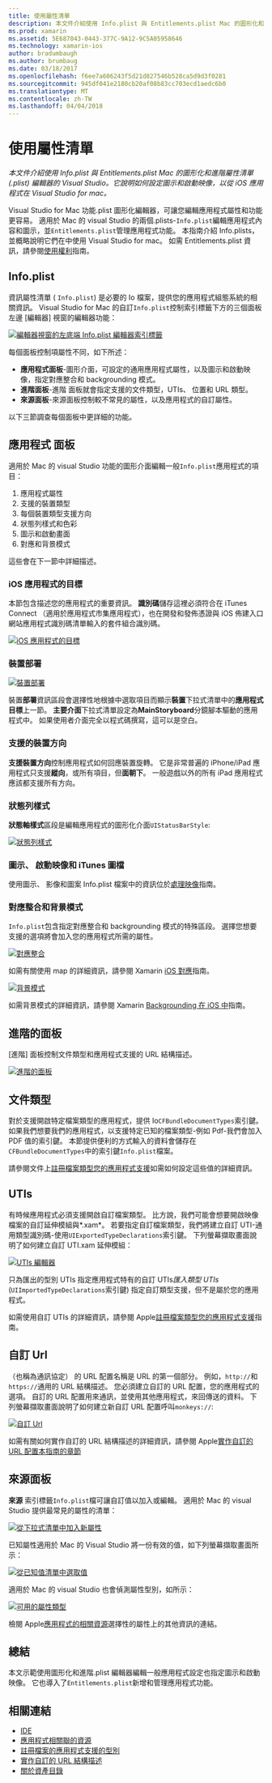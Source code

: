 ```yaml
---
title: 使用屬性清單
description: 本文件介紹使用 Info.plist 與 Entitlements.plist Mac 的圖形化和進階屬性清單 (.plist) 編輯器的 Visual Studio。 它說明如何設定圖示和啟動映像，以從 iOS 應用程式在 Visual Studio for mac。
ms.prod: xamarin
ms.assetid: 5E687043-0443-377C-9A12-9C5A05958646
ms.technology: xamarin-ios
author: bradumbaugh
ms.author: brumbaug
ms.date: 03/18/2017
ms.openlocfilehash: f6ee7a606243f5d21d827546b528ca5d9d3f0281
ms.sourcegitcommit: 945df041e2180cb20af08b83cc703ecd1aedc6b0
ms.translationtype: MT
ms.contentlocale: zh-TW
ms.lasthandoff: 04/04/2018
---
```

# <a name="working-with-property-lists"></a>使用屬性清單

_本文件介紹使用 Info.plist 與 Entitlements.plist Mac 的圖形化和進階屬性清單 (.plist) 編輯器的 Visual Studio。它說明如何設定圖示和啟動映像，以從 iOS 應用程式在 Visual Studio for mac。_

Visual Studio for Mac 功能.plist 圖形化編輯器，可讓您編輯應用程式屬性和功能更容易。 適用於 Mac 的 visual Studio 的兩個.plists-`Info.plist`編輯應用程式內容和圖示，並`Entitlements.plist`管理應用程式功能。 本指南介紹 Info.plists，並概略說明它們在中使用 Visual Studio for mac。 如需 Entitlements.plist 資訊，請參閱[使用權利](~/ios/deploy-test/provisioning/entitlements.md)指南。

## <a name="infoplist"></a>Info.plist

資訊屬性清單 ( `Info.plist`) 是必要的 Io 檔案，提供您的應用程式組態系統的相關資訊。 Visual Studio for Mac 的自訂`Info.plist`控制索引標籤下方的三個面板左邊 [編輯器] 視窗的編輯器功能：

 [![](property-lists-images/tabs.png "編輯器視窗的左底端 Info.plist 編輯器索引標籤")](property-lists-images/tabs.png#lightbox)

每個面板控制項屬性不同，如下所述：

-  **應用程式面板**-圖形介面，可設定的通用應用程式屬性，以及圖示和啟動映像，指定對應整合和 backgrounding 模式。
-  **進階面板**-進階 面板就會指定支援的文件類型，UTIs、 位置和 URL 類型。
-  **來源面板**-來源面板控制較不常見的屬性，以及應用程式的自訂屬性。


以下三節調查每個面板中更詳細的功能。

## <a name="application-panel"></a>應用程式 面板

適用於 Mac 的 visual Studio 功能的圖形介面編輯一般`Info.plist`應用程式的項目：

1.  應用程式屬性
1.  支援的裝置類型
1.  每個裝置類型支援方向
1.  狀態列樣式和色彩
1.  圖示和啟動畫面
1.  對應和背景模式


這些會在下一節中詳細描述。

 <a name="iOS_Application_Target" />


### <a name="ios-application-target"></a>iOS 應用程式的目標

本節包含描述您的應用程式的重要資訊。
**識別碼**儲存這裡必須符合在 iTunes Connect （適用於應用程式市集應用程式），也在開發和發佈憑證與 iOS 佈建入口網站應用程式識別碼清單輸入的套件組合識別碼。

 [![](property-lists-images/image24.png "iOS 應用程式的目標")](property-lists-images/image24.png#lightbox)

### <a name="device-deployment"></a>裝置部署

 [![](property-lists-images/deployment.png "裝置部署")](property-lists-images/deployment.png#lightbox)

裝置**部署**資訊區段會選擇性地根據中選取項目而顯示**裝置**下拉式清單中的**應用程式目標**上一節。 **主要介面**下拉式清單設定為**MainStoryboard**分鏡腳本驅動的應用程式中。 如果使用者介面完全以程式碼撰寫，這可以是空白。

### <a name="supported-device-orientations"></a>支援的裝置方向

 **支援裝置方向**控制應用程式如何回應裝置旋轉。 它是非常普遍的 iPhone/iPad 應用程式只支援**縱向**，或所有項目，但**面朝下**。 一般遊戲以外的所有 iPad 應用程式應該都支援所有方向。

### <a name="status-bar-styles"></a>狀態列樣式

**狀態軸樣式**區段是編輯應用程式的圖形化介面`UIStatusBarStyle`:

 [![](property-lists-images/status.png "狀態列樣式")](property-lists-images/status.png#lightbox)

 <a name="Icons" />


### <a name="icons-launch-images-and-itunes-artwork"></a>圖示、 啟動映像和 iTunes 圖檔

使用圖示、 影像和圖案 Info.plist 檔案中的資訊位於[處理映像](~/ios/app-fundamentals/images-icons/index.md)指南。




### <a name="maps-integration-and-background-modes"></a>對應整合和背景模式

`Info.plist`包含指定對應整合和 backgrounding 模式的特殊區段。 選擇您想要支援的選項將會加入您的應用程式所需的屬性。

 [![](property-lists-images/maps.png "對應整合")](property-lists-images/maps.png#lightbox)

如需有關使用 map 的詳細資訊，請參閱 Xamarin [iOS 對應](~/ios/user-interface/controls/ios-maps/index.md)指南。

 [![](property-lists-images/bging.png "背景模式")](property-lists-images/bging.png#lightbox)

如需背景模式的詳細資訊，請參閱 Xamarin [Backgrounding 在 iOS 中](~/ios/app-fundamentals/backgrounding/introduction-to-backgrounding-in-ios.md)指南。

## <a name="advanced-panel"></a>進階的面板

[進階] 面板控制文件類型和應用程式支援的 URL 結構描述。

 [![](property-lists-images/image34.png "進階的面板")](property-lists-images/image34.png#lightbox)

 <a name="Document_Types" />


## <a name="document-types"></a>文件類型

對於支援開啟特定檔案類型的應用程式，提供 Io`CFBundleDocumentTypes`索引鍵。 如果我們想要我們的應用程式，以支援特定已知的檔案類型-例如 Pdf-我們會加入 PDF 值的索引鍵。 本節提供便利的方式輸入的資料會儲存在`CFBundleDocumentTypes`中的索引鍵`Info.plist`檔案。

請參閱文件上[註冊檔案類型您的應用程式支援](http://developer.apple.com/library/ios/#documentation/FileManagement/Conceptual/DocumentInteraction_TopicsForIOS/Articles/RegisteringtheFileTypesYourAppSupports.html)如需如何設定這些值的詳細資訊。

## <a name="utis"></a>UTIs

有時候應用程式必須支援開啟自訂檔案類型。 比方說，我們可能會想要開啟映像檔案的自訂延伸模組與*.xam*。 若要指定自訂檔案類型，我們將建立自訂 UTI-通用類型識別碼-使用`UIExportedTypeDeclarations`索引鍵。 下列螢幕擷取畫面說明了如何建立自訂 UTI.xam 延伸模組：

 [![](property-lists-images/uti.png "UTIs 編輯器")](property-lists-images/uti.png#lightbox)

只為匯出的型別 UTIs 指定應用程式特有的自訂 UTIs*匯入類型 UTIs* (`UIImportedTypeDeclarations`索引鍵) 指定自訂類型支援，但不是屬於您的應用程式。

如需使用自訂 UTIs 的詳細資訊，請參閱 Apple[註冊檔案類型您的應用程式支援](https://developer.apple.com/library/ios/documentation/FileManagement/Conceptual/understanding_utis/understand_utis_declare/understand_utis_declare.html#//apple_ref/doc/uid/TP40001319-CH204-SW1)指南。

## <a name="custom-urls"></a>自訂 Url

（也稱為通訊協定） 的 URL 配置名稱是 URL 的第一個部分。 例如，`http://`和`https://`通用的 URL 結構描述。 您必須建立自訂的 URL 配置，您的應用程式的選項。 自訂的 URL 配置用來通訊，並使用其他應用程式，來回傳送的資料。 下列螢幕擷取畫面說明了如何建立新自訂 URL 配置呼叫`monkeys://`:

 [![](property-lists-images/url.png "自訂 Url")](property-lists-images/url.png#lightbox)



如需有關如何實作自訂的 URL 結構描述的詳細資訊，請參閱 Apple[實作自訂的 URL 配置本指南的章節](https://developer.apple.com/library/ios/documentation/iPhone/Conceptual/iPhoneOSProgrammingGuide/AdvancedAppTricks/AdvancedAppTricks.html)

## <a name="source-panel"></a>來源面板

**來源** 索引標籤`Info.plist`檔可讓自訂值以加入或編輯。 適用於 Mac 的 visual Studio 提供最常見的屬性的清單：

 [![](property-lists-images/image31.png "從下拉式清單中加入新屬性")](property-lists-images/image31.png#lightbox)

已知屬性適用於 Mac 的 Visual Studio 將一份有效的值，如下列螢幕擷取畫面所示：

 [![](property-lists-images/image32.png "從已知值清單中選取值")](property-lists-images/image32.png#lightbox)

適用於 Mac 的 visual Studio 也會偵測屬性型別，如所示：

 [![](property-lists-images/image33.png "可用的屬性類型")](property-lists-images/image33.png#lightbox)

檢閱 Apple[應用程式的相關資源](http://developer.apple.com/library/ios/#DOCUMENTATION/iPhone/Conceptual/iPhoneOSProgrammingGuide/App-RelatedResources/App-RelatedResources.html)選擇性的屬性上的其他資訊的連結。

 <a name="Entitlements" />

## <a name="summary"></a>總結

本文示範使用圖形化和進階.plist 編輯器編輯一般應用程式設定也指定圖示和啟動映像。 它也導入了`Entitlements.plist`新增和管理應用程式功能。


## <a name="related-links"></a>相關連結

- [IDE](https://developer.xamarin.com/recipes/cross-platform/ide)
- [應用程式相關聯的資源](http://developer.apple.com/library/ios/#DOCUMENTATION/iPhone/Conceptual/iPhoneOSProgrammingGuide/App-RelatedResources/App-RelatedResources.html)
- [註冊檔案的應用程式支援的型別](http://developer.apple.com/library/ios/#documentation/FileManagement/Conceptual/DocumentInteraction_TopicsForIOS/Articles/RegisteringtheFileTypesYourAppSupports.html)
- [實作自訂的 URL 結構描述](https://developer.apple.com/library/ios/documentation/iPhone/Conceptual/iPhoneOSProgrammingGuide/AdvancedAppTricks/AdvancedAppTricks.html)
- [關於資產目錄](https://developer.apple.com/library/ioshttps://developer.xamarin.com/recipes/xcode_help-image_catalog-1.0/Recipe.html)
